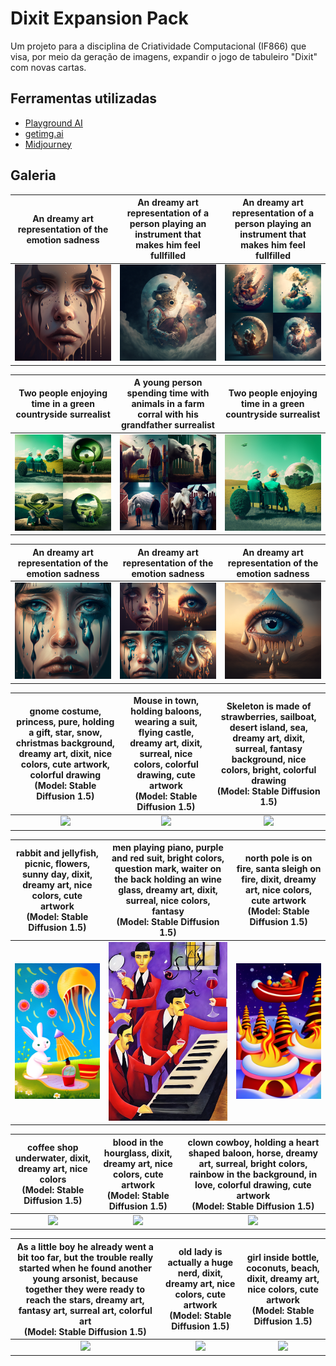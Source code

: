 
# Dixit Expansion Pack

Um projeto para a disciplina de Criatividade Computacional (IF866) que visa, por meio da geração de imagens, expandir o jogo de tabuleiro "Dixit" com novas cartas.

## Ferramentas utilizadas
- [Playground AI](https://playgroundai.com/)
- [getimg.ai](https://getimg.ai/)
- [Midjourney](https://midjourney.com/)

## Galeria

An dreamy art representation of the emotion sadness             |  An dreamy art representation of a person playing an instrument that makes him feel fullfilled             |  An dreamy art representation of a person playing an instrument that makes him feel fullfilled
:-------------------------:|:-------------------------:|:-------------------------:
![](/images/an_dreamy_art_representation_of_the_emotion_sadness_with_3ed4eece-4f7b-427b-9b19-051020bc43ba.png)  |  ![](/images/an_dreamy_art_representation_of_a_person_playing_an_inst_c1311ca4-982d-4b9c-beaa-026a27a3b745.png)  |  ![](/images/an_dreamy_art_representation_of_a_person_playing_an_inst_b072a470-656e-4e83-9acb-c567affbba5f.png)

Two people enjoying time in a green countryside surrealist             |  A young person spending time with animals in a farm corral with his grandfather surrealist             |  Two people enjoying time in a green countryside surrealist
:-------------------------:|:-------------------------:|:-------------------------:
![](/images/two_people_enjoying_time_in_a_green_countryside_surreali_99027509-3e5c-4884-bdad-184c184de2b3.png)  |  ![](/images/jotape_a_young_person_spending_time_with_animals_in_a_farm_corr_dc020fa7-3766-49be-b256-70ae23f05d7b.png)  |  ![](/images/two_people_enjoying_time_in_a_green_countryside_surreali_ba22c07a-7d37-46bd-aa8e-046c22311af3.png)

An dreamy art representation of the emotion sadness             |  An dreamy art representation of the emotion sadness             |  An dreamy art representation of the emotion sadness
:-------------------------:|:-------------------------:|:-------------------------:
![](/images/an_dreamy_art_representation_of_the_emotion_sadness_with_94f39875-c955-45e0-a2e2-89e6ec503a03.png)  |  ![](/images/an_dreamy_art_representation_of_the_emotion_sadness_with_abac8873-cf95-47f2-86f1-61bfd5b9c230.png)  |  ![](/images/an_dreamy_art_representation_of_the_emotion_sadness_with_fed13ffb-acd7-4494-887a-2471b46eee73.png)

gnome costume, princess, pure, holding a gift, star, snow, christmas background, dreamy art, dixit, nice colors, cute artwork, colorful drawing <br /> (Model: Stable Diffusion 1.5) | Mouse in town, holding baloons, wearing a suit, flying castle, dreamy art, dixit, surreal, nice colors, colorful drawing, cute artwork <br /> (Model: Stable Diffusion 1.5) | Skeleton is made of strawberries, sailboat, desert island, sea, dreamy art, dixit, surreal, fantasy background, nice colors, bright, colorful drawing <br /> (Model: Stable Diffusion 1.5)
:-------------------------:|:-------------------------:|:-------------------------:
![](/images/gnome-costume-princess-pure-holding-a-gift-star-snow-christmas-background-dreamy-art-dixit--603080290.png)  |  ![](/images/mouse-in-town-holding-baloons-wearing-a-suit-flying-castle-dreamy-art-dixit-surreal-nice-colo-985152667.png)  |  ![](/images/skeleton-is-made-of-strawberries-sailboat-desert-island-sea-dreamy-art-dixit-surreal-fantasy--42665651.png)

rabbit and jellyfish, picnic, flowers, sunny day, dixit, dreamy art, nice colors, cute artwork <br /> (Model: Stable Diffusion 1.5)  |  men playing piano, purple and red suit, bright colors, question mark, waiter on the back holding an wine glass, dreamy art, dixit, surreal, nice colors, fantasy <br /> (Model: Stable Diffusion 1.5)  |  north pole is on fire, santa sleigh on fire, dixit, dreamy art, nice colors, cute artwork <br /> (Model: Stable Diffusion 1.5)
:-------------------------:|:-------------------------:|:-------------------------:
![](/images/rabbit-and-jellyfish-picnic-flowers-sunny-day-dixit-dreamy-art-nice-colors-cute-artwork-603324243.png)  |  ![](/images/men-playing-piano-purple-and-red-suit-bright-colors-question-mark-waiter-on-the-back-holding-an--422925100.png)  |  ![](/images/north-pole-is-on-fire-santa-sleigh-on-fire-dixit-dreamy-art-nice-colors-cute-artwork-951464454.png)

coffee shop underwater, dixit, dreamy art, nice colors <br /> (Model: Stable Diffusion 1.5) | blood in the hourglass, dixit, dreamy art, nice colors, cute artwork <br /> (Model: Stable Diffusion 1.5) | clown cowboy, holding a heart shaped baloon, horse, dreamy art, surreal, bright colors, rainbow in the background, in love, colorful drawing, cute artwork <br /> (Model: Stable Diffusion 1.5)
:-------------------------:|:-------------------------:|:-------------------------:
![](/images/coffee-shop-underwater-dixit-dreamy-art-nice-colors-285902704.png)  |  ![](/images/blood-in-the-hourglass-dixit-dreamy-art-nice-colors-cute-artwork-91117169.png)  |  ![](/images/clown-cowboy-holding-a-heart-shaped-baloon-horse-dreamy-art-surreal-bright-colors-rainbow-in-t-178284255.png)

As a little boy he already went a bit too far, but the trouble really started when he found another young arsonist, because together they were ready to reach the stars, dreamy art, fantasy art, surreal art, colorful art <br /> (Model: Stable Diffusion 1.5)  |  old lady is actually a huge nerd, dixit, dreamy art, nice colors, cute artwork <br /> (Model: Stable Diffusion 1.5)  |  girl inside bottle, coconuts, beach, dixit, dreamy art, nice colors, cute artwork <br /> (Model: Stable Diffusion 1.5)
:-------------------------:|:-------------------------:|:-------------------------:
![](/images/as-a-little-boy-he-already-went-a-bit-too-far-but-the-trouble-really-started-when-he-found-another--702779827.png)  |  ![](/images/old-lady-is-actually-a-huge-nerd-dixit-dreamy-art-nice-colors-cute-artwork-737194909.png)  |  ![](/images/girl-inside-bottle-coconuts-beach-dixit-dreamy-art-nice-colors-cute-artwork-125211983.png)
